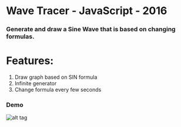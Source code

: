 # Wave Tracer - JavaScript - 2016
### Generate and draw a Sine Wave that is based on changing formulas.

# Features:
1. Draw graph based on SIN formula
2. Infinite generator
3. Change formula every few seconds

### Demo 

![alt tag](https://github.com/panaitescu-paul/graph-generator/blob/master/Process/Graph%20Generator.gif) 
